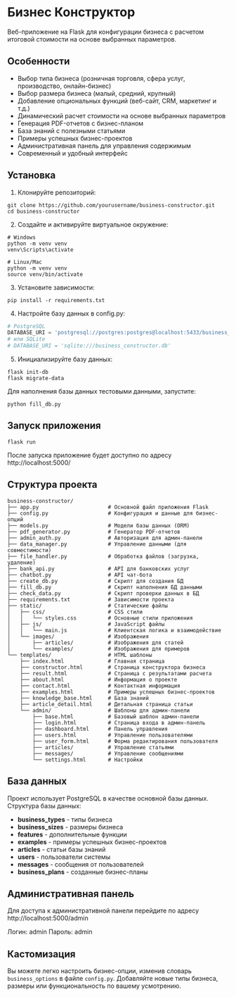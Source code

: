 # Бизнес Конструктор

Веб-приложение на Flask для конфигурации бизнеса с расчетом итоговой стоимости на основе выбранных параметров.

## Особенности

- Выбор типа бизнеса (розничная торговля, сфера услуг, производство, онлайн-бизнес)
- Выбор размера бизнеса (малый, средний, крупный)
- Добавление опциональных функций (веб-сайт, CRM, маркетинг и т.д.)
- Динамический расчет стоимости на основе выбранных параметров
- Генерация PDF-отчетов с бизнес-планом
- База знаний с полезными статьями
- Примеры успешных бизнес-проектов
- Административная панель для управления содержимым
- Современный и удобный интерфейс

## Установка

1. Клонируйте репозиторий:
```
git clone https://github.com/yourusername/business-constructor.git
cd business-constructor
```

2. Создайте и активируйте виртуальное окружение:
```
# Windows
python -m venv venv
venv\Scripts\activate

# Linux/Mac
python -m venv venv
source venv/bin/activate
```

3. Установите зависимости:
```
pip install -r requirements.txt
```

4. Настройте базу данных в config.py:
```python
# PostgreSQL
DATABASE_URI = 'postgresql://postgres:postgres@localhost:5433/business_constructor'
# или SQLite
# DATABASE_URI = 'sqlite:///business_constructor.db'
```

5. Инициализируйте базу данных:
```
flask init-db
flask migrate-data
```

Для наполнения базы данных тестовыми данными, запустите:
```
python fill_db.py
```

## Запуск приложения

```
flask run
```

После запуска приложение будет доступно по адресу http://localhost:5000/

## Структура проекта

```
business-constructor/
├── app.py                      # Основной файл приложения Flask
├── config.py                   # Конфигурация и данные для бизнес-опций
├── models.py                   # Модели базы данных (ORM)
├── pdf_generator.py            # Генератор PDF-отчетов
├── admin_auth.py               # Авторизация для админ-панели
├── data_manager.py             # Управление данными (для совместимости)
├── file_handler.py             # Обработка файлов (загрузка, удаление)
├── bank_api.py                 # API для банковских услуг
├── chatbot.py                  # API чат-бота
├── create_db.py                # Скрипт для создания БД
├── fill_db.py                  # Скрипт наполнения БД данными
├── check_data.py               # Скрипт проверки данных в БД
├── requirements.txt            # Зависимости проекта
├── static/                     # Статические файлы
│   ├── css/                    # CSS стили
│   │   └── styles.css          # Основные стили приложения
│   ├── js/                     # JavaScript файлы
│   │   └── main.js             # Клиентская логика и взаимодействие
│   └── images/                 # Изображения
│       ├── articles/           # Изображения для статей
│       └── examples/           # Изображения для примеров
└── templates/                  # HTML шаблоны
    ├── index.html              # Главная страница
    ├── constructor.html        # Страница конструктора бизнеса
    ├── result.html             # Страница с результатами расчета
    ├── about.html              # Информация о проекте
    ├── contact.html            # Контактная информация
    ├── examples.html           # Примеры успешных бизнес-проектов
    ├── knowledge_base.html     # База знаний
    ├── article_detail.html     # Детальная страница статьи
    └── admin/                  # Шаблоны для админ-панели
        ├── base.html           # Базовый шаблон админ-панели
        ├── login.html          # Страница входа в админ-панель
        ├── dashboard.html      # Панель управления
        ├── users.html          # Управление пользователями
        ├── user_form.html      # Форма редактирования пользователя
        ├── articles/           # Управление статьями
        ├── messages/           # Управление сообщениями
        └── settings.html       # Настройки
```

## База данных

Проект использует PostgreSQL в качестве основной базы данных. Структура базы данных:

- **business_types** - типы бизнеса
- **business_sizes** - размеры бизнеса
- **features** - дополнительные функции
- **examples** - примеры успешных бизнес-проектов
- **articles** - статьи базы знаний
- **users** - пользователи системы
- **messages** - сообщения от пользователей
- **business_plans** - созданные бизнес-планы

## Административная панель

Для доступа к административной панели перейдите по адресу http://localhost:5000/admin

Логин: admin
Пароль: admin

## Кастомизация

Вы можете легко настроить бизнес-опции, изменив словарь `business_options` в файле `config.py`. Добавляйте новые типы бизнеса, размеры или функциональность по вашему усмотрению. 
